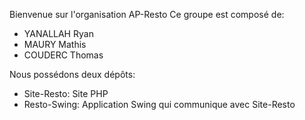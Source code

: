 Bienvenue sur l'organisation AP-Resto
Ce groupe est composé de:
  - YANALLAH Ryan
  - MAURY Mathis
  - COUDERC Thomas

Nous possédons deux dépôts:
  - Site-Resto: Site PHP
  - Resto-Swing: Application Swing qui communique avec Site-Resto
